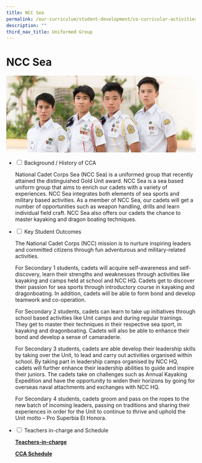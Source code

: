 ```yaml
---
title: NCC Sea
permalink: /our-curriculum/student-development/co-curricular-activities/uniformed-groups/ncc-sea/
description: ""
third_nav_title: Uniformed Group
---
```

# **NCC Sea**

![](/images/NCC_Sea.jpg)

<ul class="jekyllcodex_accordion">
  <li>
    <input type="checkbox" id="accordion1">
    <label for="accordion1">Background / History of CCA</label>
    <div>
      <p>National Cadet Corps Sea (NCC Sea) is a uniformed group that recently attained the distinguished Gold Unit award. NCC Sea is a sea based uniform group that aims to enrich our cadets with a variety of experiences. NCC Sea integrates both elements of sea sports and military based activities. As a member of NCC Sea, our cadets will get a number of opportunities such as weapon handling, drills and learn individual field craft. NCC Sea also offers our cadets the chance to master kayaking and dragon boating techniques.</p>
    </div>
	</li>
	  <li>
    <input type="checkbox" id="accordion2">
    <label for="accordion2">Key Student Outcomes</label>
    <div>
			<p>The National Cadet Corps (NCC) mission is to nurture inspiring leaders and committed citizens through fun adventurous and military-related activities.</p>
			<p>For Secondary 1 students, cadets will acquire self-awareness and self-discovery, learn their strengths and weaknesses through activities like kayaking and camps held at school and NCC HQ. Cadets get to discover their passion for sea sports through introductory course in kayaking and dragonboating. In addition, cadets will be able to form bond and develop teamwork and co-operation.</p>
			<p>For Secondary 2 students, cadets can learn to take up initiatives through school based activities like Unit camps and during regular trainings. They get to master their techniques in their respective sea sport, in kayaking and dragonboating. Cadets will also be able to enhance their bond and develop a sense of camaraderie.</p>
			<p>For Secondary 3 students, cadets are able develop their leadership skills by taking over the Unit, to lead and carry out activities organised within school. By taking part in leadership camps organised by NCC HQ, cadets will further enhance their leadership abilities to guide and inspire their juniors. The cadets take on challenges such as Annual Kayaking Expedition and have the opportunity to widen their horizons by going for overseas naval attachments and exchanges with NCC HQ.</p>
			<p>For Secondary 4 students, cadets groom and pass on the ropes to the new batch of incoming leaders, passing on traditions and sharing their experiences in order for the Unit to continue to thrive and uphold the Unit motto – Pro Superbia Et Honora.</p>
    </div>
	</li> 
	  <li>
    <input type="checkbox" id="accordion3">
    <label for="accordion3">Teachers in-charge and Schedule</label>
    <div>
			<p><a href="/our-people/staff/cca-teachers/"><b>Teachers-in-charge</b></a></p>
			<p><a href="/cca-schedule/"><b>CCA Schedule</b></a></p>
    </div>
	</li> 
</ul>